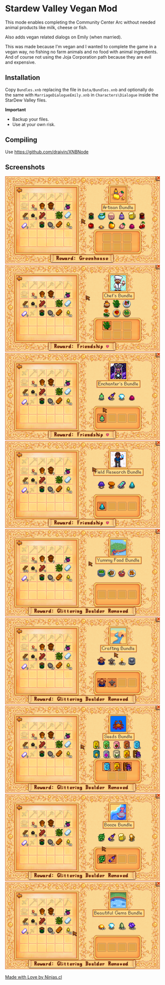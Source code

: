 # Stardew Valley Vegan Mod
This mode enables completing the Community Center Arc without needed animal products
like milk, cheese or fish.

Also adds vegan related dialogs on Emily (when married).

This was made because I'm vegan and I wanted to complete the game in a vegan way, no fishing no farm animals and no food with animal ingredients. And of course not using the Joja Corporation path because they are evil and expensive.

## Installation
Copy `Bundles.xnb` replacing the file in `Data/Bundles.xnb` and optionally do the same with `MarriageDialogueEmily.xnb` in `Characters\Dialogue` inside the StarDew Valley files.


**Important**
 - Backup your files.
 - Use at your own risk.

## Compiling
Use https://github.com/draivin/XNBNode

## Screenshots
![](img/1.png)
![](img/2.png)
![](img/3.png)
![](img/4.png)
![](img/5.png)
![](img/6.png)
![](img/7.png)
![](img/8.png)
![](img/9.png)

[Made with Love by Ninjas.cl](http://ninjas.cl)


